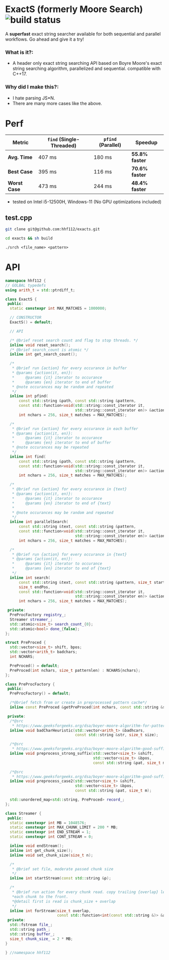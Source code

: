 
# ExactS (formerly Moore Search) <img src = "https://img.shields.io/github/actions/workflow/status/hhf112/moore-search/c-cpp.yml" alt="build status">
A **superfast** exact string searcher available for both sequential and parallel workflows. Go ahead and give it a try! <br>
### What is it?: 
- A header only exact string searching API based on Boyre Moore's exact string searching algorithm, parallelized and sequential. compatible with C++17. <br>
### Why did I make this?:
- I hate parsing JS*N.
- There are many more cases like the above.

# Perf 
| Metric          | `find` (Single-Threaded) | `pfind` (Parallel) | Speedup               |
|-----------------|-------------------------|--------------------|-----------------------|
| **Avg. Time**   | 407 ms                  | 180 ms             | **55.8% faster**      |
| **Best Case**   | 395 ms                  | 116 ms             | **70.6% faster**      |
| **Worst Case**  | 473 ms                  | 244 ms             | **48.4% faster**      |
- tested on Intel i5-12500H, Windows-11 (No GPU optimizations included)
## test.cpp
```bash
git clone git@github.com:hhf112/exacts.git
```
```bash
cd exacts && sh build
```
```
./srch <file_name> <pattern>
```
# API
```cpp 
namespace hhf112 {
// GOLBAL typedefs
using arith_t = std::ptrdiff_t;

class ExactS {
 public:
  static constexpr int MAX_MATCHES = 1000000;

  // CONSTRUCTOR
  ExactS() = default;

  // API

  /* @brief reset search count and flag to stop threads. */
  inline void reset_search();
  /* @brief search_count is atomic */
  inline int get_search_count();

  /*
   * @brief run {action} for every occurance in buffer
   * @params {action(it, en)}:
   *     @params {it} iterator to occurance
   *     @params {en} iterator to end of buffer
   * @note occurances may be random and repeated
   */
  inline int pfind(
      const std::string &path, const std::string &pattern,
      const std::function<void(std::string::const_iterator it,
                               std::string::const_iterator en)> &action,
      int nchars = 256, size_t matches = MAX_MATCHES);

  /*
   * @brief run {action} for every occurance in each buffer
   * @params {action(it, en)}:
   *     @params {it} iterator to occurance
   *     @params {en} iterator to end of buffer
   * @note occurances may be repeated
   */
  inline int find(
      const std::string &path, const std::string &pattern,
      const std::function<void(std::string::const_iterator it,
                               std::string::const_iterator en)> &action,
      int nchars = 256, size_t matches = MAX_MATCHES);

  /*
   * @brief run {action} for every occurance in {text}
   * @params {action(it, en)}:
   *     @params {it} iterator to occurance
   *     @params {en} iterator to end of {text}
   *
   * @note occurances may be random and repeated
   */
  inline int parallelSearch(
      const std::string &text, const std::string &pattern,
      const std::function<void(std::string::const_iterator it,
                               std::string::const_iterator en)> &action,
      int nchars = 256, size_t matches = MAX_MATCHES);

  /*
   * @brief run {action} for every occurance in {text}
   * @params {action(it, en)}:
   *     @params {it} iterator to occurance
   *     @params {en} iterator to end of {text}
   */
  inline int search(
      const std::string &text, const std::string &pattern, size_t startPos,
      size_t endPos,
      const std::function<void(std::string::const_iterator it,
                               std::string::const_iterator en)> &action,
      int nchars = 256, size_t matches = MAX_MATCHES);

 private:
  PreProcFactory registry_;
  Streamer streamer_;
  std::atomic<size_t> search_count_{0};
  std::atomic<bool> done_{false};
};

struct PreProced {
  std::vector<size_t> shift, bpos;
  std::vector<arith_t> badchars;
  int NCHARS;

  PreProced() = default;
  PreProced(int nchars, size_t patternlen) : NCHARS{nchars};
};

class PreProcFactory {
 public:
  PreProcFactory() = default;

  /*@brief fetch from or create in preprocessed pattern cache*/
  inline const PreProced &getPreProced(int nchars, const std::string &str);

 private:
  /*@src
   * https://www.geeksforgeeks.org/dsa/boyer-moore-algorithm-for-pattern-searching/*/
  inline void badCharHeuristic(std::vector<arith_t> &badhcars,
                               const std::string &str, size_t size);

  /*@src
   * https://www.geeksforgeeks.org/dsa/boyer-moore-algorithm-good-suffix-heuristic/*/
  inline void preprocess_strong_suffix(std::vector<size_t> &shift,
                                       std::vector<size_t> &bpos,
                                       const std::string &pat, size_t m);

  /*@src
   * https://www.geeksforgeeks.org/dsa/boyer-moore-algorithm-good-suffix-heuristic/*/
  inline void preprocess_case2(std::vector<size_t> &shift,
                               std::vector<size_t> &bpos,
                               const std::string &pat, size_t m);

  std::unordered_map<std::string, PreProced> record_;
};

class Streamer {
 public:
  static constexpr int MB = 1048576;
  static constexpr int MAX_CHUNK_LIMIT = 200 * MB;
  static constexpr int END_STREAM = 1;
  static constexpr int CONT_STREAM = 0;

  inline void endStream();
  inline int get_chunk_size();
  inline void set_chunk_size(size_t n);

  /*
   * @brief set file, moderate passed chunk size
   */
  inline int startStream(const std::string &p);

  /*
   * @brief run action for every chunk read. copy trailing {overlap} length of
   *each chunk to the front.
   *@detail first is read is chunk_size + overlap
   */
  inline int forStream(size_t overlap,
                       const std::function<int(const std::string &)> &action);
 private:
  std::fstream file_;
  std::string path_;
  std::string buffer_;
  size_t chunk_size_ = 2 * MB;
}

} //namespace hhf112

```
